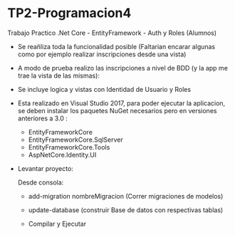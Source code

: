 # TP2-Programacion4
Trabajo Practico  .Net Core - EntityFramework - Auth y Roles (Alumnos)


- Se reañliza toda la funcionalidad posible (Faltarian encarar algunas como por ejemplo realizar inscripciones desde una vista)
- A modo de prueba realizo las inscripciones a nivel de BDD (y la app me trae la vista de las mismas):
- Se incluye logica y vistas con Identidad de Usuario y Roles

- Esta realizado en Visual Studio 2017, para poder ejecutar la aplicacion, se deben instalar los paquetes NuGet necesarios pero en versiones anteriores a 3.0 :
   - EntityFrameworkCore
   - EntityFrameworkCore.SqlServer
   - EntityFrameworkCore.Tools
   - AspNetCore.Identity.UI
   
- Levantar proyecto:
   
  Desde consola:
  - add-migration nombreMigracion (Correr migraciones de modelos)
  - update-database (construir Base de datos con respectivas tablas)
  
  - Compilar y Ejecutar
  
